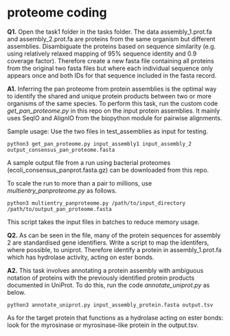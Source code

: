 # proteome coding

**Q1.** Open the task1 folder in the tasks folder. The data assembly_1.prot.fa and assembly_2.prot.fa are proteins from the same organism but different assemblies. Disambiguate the proteins based on sequence similarity (e.g. using relatively relaxed mapping of 95% sequence identity and 0.9 coverage factor). Therefore create a new fasta file containing all proteins from the original two fasta files but where each individual sequence only appears once and both IDs for that sequence included in the fasta record.

**A1.** Inferring the pan proteome from protein assemblies is the optimal way to identify the shared and unique protein products between two or more organisms of the same species. To perform this task, run the custom code *get_pan_proteome.py* in this repo on the input protein assemblies. It mainly uses SeqIO and AlignIO from the biopython module for pairwise alignments.

Sample usage: Use the two files in test_assemblies as input for testing. 

```
python3 get_pan_proteome.py input_assembly1 input_assembly_2 output_consensus_pan_proteome.fasta
```
A sample output file from a run using bacterial proteomes (ecoli_consensus_panprot.fasta.gz) can be downloaded from this repo.

To scale the run to more than a pair to millions, use *multientry_panproteome.py* as follows. 

```
python3 multientry_panproteome.py /path/to/input_directory /path/to/output_pan_proteome.fasta
```

This script takes the input files in batches to reduce memory usage. 

**Q2.** As can be seen in the file, many of the protein sequences for assembly 2 are standardised gene identifiers. Write a script to map the identifers, where possible, to uniprot. Therefore identify a protein in assembly_1.prot.fa which has hydrolase activity, acting on ester bonds.

**A2.** This task involves annotating a protein assembly with ambiguous notation of proteins with the previously identified protein products documented in UniProt. To do this, run the code *annotate_uniprot.py* as below. 

```
python3 annotate_uniprot.py input_assembly_protein.fasta output.tsv
```

As for the target protein that functions as a hydrolase acting on ester bonds: look for the myrosinase or myrosinase-like protein in the output.tsv.


